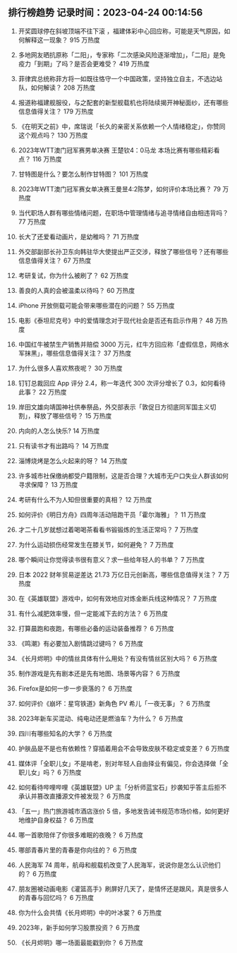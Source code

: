 
## 排行榜趋势 记录时间：2023-04-24 00:14:56
  
  1. 开奖圆球停在斜坡顶端不往下滚 ，福建体彩中心回应称，可能是天气原因，如何解释这一现象？ 915 万热度
    
  2. 多地网友晒抗原称「二阳」，专家称「二次感染风险逐渐增加」，「二阳」是免疫力「到期」了吗？是否会更难受？ 419 万热度
    
  3. 菲律宾总统称菲方将一如既往恪守一个中国政策，坚持独立自主，不选边站队，如何解读？ 208 万热度
    
  4. 报道称福建舰服役，与之配套的新型舰载机也将陆续揭开神秘面纱，还有哪些信息值得关注？ 179 万热度
    
  5. 《在明天之前》中，席瑞说「长久的亲密关系依赖一个人情绪稳定」，你赞同这个观点吗？ 130 万热度
    
  6. 2023年WTT澳门冠军赛男单决赛 王楚钦4：0马龙  本场比赛有哪些精彩看点？ 116 万热度
    
  7. 甘特图是什么？要怎么制作甘特图？ 101 万热度
    
  8. 2023年WTT澳门冠军赛女单决赛王曼昱4:2陈梦，如何评价本场比赛？ 79 万热度
    
  9. 当代职场人群有哪些情绪问题，在职场中管理情绪与追寻情绪自由相违背吗？ 77 万热度
    
  10. 长大了还爱看动画片，是幼稚吗？ 71 万热度
    
  11. 外交部副部长孙卫东向韩驻华大使提出严正交涉，释放了哪些信号？还有哪些信息值得关注？ 67 万热度
    
  12. 考研复试，你为什么被刷了？ 62 万热度
    
  13. 善良的人真的会被温柔以待吗？ 60 万热度
    
  14. iPhone 开放侧载可能会带来哪些潜在的问题？ 55 万热度
    
  15. 电影《泰坦尼克号》中的爱情理念对于现代社会是否还有启示作用？ 48 万热度
    
  16. 中国红牛被禁生产销售并赔偿 3000 万元，红牛方回应称「虚假信息，网络水军抹黑」，哪些信息值得关注？ 37 万热度
    
  17. 为什么很多人喜欢熬夜呢？ 30 万热度
    
  18. 钉钉总裁回应 App 评分 2.4，称一年迭代 300 次评分增长了 0.3，如何看待此事？ 22 万热度
    
  19. 岸田文雄向靖国神社供奉祭品，外交部表示「敦促日方彻底同军国主义切割」，释放了哪些信号？ 15 万热度
    
  20. 内向的人怎么快乐? 14 万热度
    
  21. 只有读书才有出路吗？ 14 万热度
    
  22. 淄博烧烤是怎么火起来的呀？ 14 万热度
    
  23. 许多城市社保缴纳都受户籍限制，这是否合理？大城市无户口失业人群该如何寻求保障？ 13 万热度
    
  24. 考研有什么不为人知但很重要的真相？ 12 万热度
    
  25. 如何评价《明日方舟》四周年活动陪跑干员「霍尔海雅」？ 11 万热度
    
  26. 才二十几岁就想过着喝喝茶看看书锻锻炼的生活正常吗？ 7 万热度
    
  27. 为什么运动损伤经常发生在膝关节，如何避免？ 7 万热度
    
  28. 哪个瞬间让你觉得读书很有意义？求一些给年轻人的书单？ 7 万热度
    
  29. 日本 2022 财年贸易逆差达 21.73 万亿日元创新高，哪些信息值得关注？ 7 万热度
    
  30. 在《英雄联盟》游戏中，如何有效地应对炼金断兵线这种情况？ 7 万热度
    
  31. 有什么减肥效率慢，但一定能减下去的方法？ 6 万热度
    
  32. 打算晨跑和夜跑，有哪些必备的运动装备推荐？ 6 万热度
    
  33. 《鸣潮》有必要加入剧情跳过键吗？ 6 万热度
    
  34. 《长月烬明》中的情丝具体有什么用处？有没有情丝区别大吗？ 6 万热度
    
  35. 制作游戏是先有剧本还是先有地图、场景等内容？ 6 万热度
    
  36. Firefox是如何一步一步衰落的？ 6 万热度
    
  37. 如何评价《崩坏：星穹铁道》新角色 PV 希儿「一夜无事」？ 6 万热度
    
  38. 2023年新车买混动、纯电动还是燃油车？为什么？ 6 万热度
    
  39. 四川有哪些知名的大学？ 6 万热度
    
  40. 护肤品是不是也有依赖性？穿插着用会不会导致皮肤不稳定或变差？ 6 万热度
    
  41. 媒体评「全职儿女」不是啃老，别对年轻人自由择业有偏见，你会选择做「全职儿女」吗？ 6 万热度
    
  42. 如何看待哔哩哔哩《英雄联盟》UP 主「分析师蓝宝石」抄袭知乎答主后拒不承认并篡改直播源文件被发现？ 6 万热度
    
  43. 「五一」热门旅游城市酒店涨价 5 倍，多地发告诫书规范市场价格，如何更好地维护自身权益？ 6 万热度
    
  44. 哪一首歌陪伴了你很多难眠的夜晚？ 6 万热度
    
  45. 哪部青春片里的青春是你向往的？ 6 万热度
    
  46. 人民海军 74 周年，航母和舰载机改变了人民海军，说说你是怎么认识他们的？ 6 万热度
    
  47. 朋友圈被动画电影《灌篮高手》刷屏好几天了，是情怀还是跟风，真是很多人的青春与回忆吗？ 6 万热度
    
  48. 你为什么会共情《长月烬明》中的叶冰裳？ 6 万热度
    
  49. 2023年，新手如何学习股票投资？ 6 万热度
    
  50. 《长月烬明》哪一场面最能戳到你？ 6 万热度
    